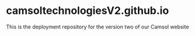 # camsoltechnologiesV2.github.io
This is the deployment repository for the version two of our Camsol website
